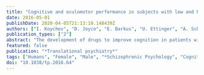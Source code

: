 ```yaml
---
title: "Cognitive and oculomotor performance in subjects with low and high schizotypy: implications for translational drug development studies."
date: 2016-05-01
publishDate: 2020-04-05T21:13:10.148439Z
authors: ["I. Koychev", "D. Joyce", "E. Barkus", "U. Ettinger", "A. Schmechtig", "C. T. Dourish", "G. R. Dawson", "K. J. Craig", "J. F. W. Deakin"]
publication_types: ["2"]
abstract: "The development of drugs to improve cognition in patients with schizophrenia is a major unmet clinical need. A number of promising compounds failed in recent clinical trials, a pattern linked to poor translation between preclinical and clinical stages of drug development. Seeking proof of efficacy in early Phase 1 studies in surrogate patient populations (for example, high schizotypy individuals where subtle cognitive impairment is present) has been suggested as a strategy to reduce attrition in the later stages of drug development. However, there is little agreement regarding the pattern of distribution of schizotypal features in the general population, creating uncertainty regarding the optimal control group that should be included in prospective trials. We aimed to address  this question by comparing the performance of groups derived from the general population with low, average and high schizotypy scores over a range of cognitive and oculomotor tasks. We found that tasks dependent on frontal inhibitory mechanisms (N-Back working memory and anti-saccade oculomotor tasks), as well as  a smooth-pursuit oculomotor task were sensitive to differences in the schizotypy  phenotype. In these tasks the cognitive performance of 'low schizotypes' was significantly different from 'high schizotypes' with 'average schizotypes' having an intermediate performance. These results indicate that for evaluating putative  cognition enhancers for treating schizophrenia in early-drug development studies  the maximum schizotypy effect would be achieved using a design that compares low  and high schizotypes."
featured: false
publication: "*Translational psychiatry*"
tags: ["Humans", "Female", "Male", "*Schizophrenic Psychology", "Cognitive Dysfunction/classification/*drug therapy/physiopathology/psychology", "Drug Discovery", "Eye Movement Measurements", "Nootropic Agents/*therapeutic use", "Schizophrenia/classification/*drug therapy/physiopathology", "Translational Medical Research"]
doi: "10.1038/tp.2016.64"
---
```


